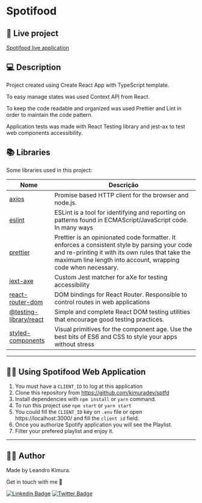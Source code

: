 # Spotifood

## 🎉 Live project

[Spotifood live application](https://spotifood-kimuradev.herokuapp.com/)

## 💻 Description

Project created using Create React App with TypeScript template.

To easy manage states was used Context API from React.

To keep the code readable and organized was used Prettier and Lint in order to maintain the code pattern.

Application tests was made with React Testing library and jest-ax to test web components accessibility.

## 📚 Libraries

Some libraries used in this project:

| Nome                                                                           | Descrição                                                                                                                                                                                                          |
| ------------------------------------------------------------------------------ | ------------------------------------------------------------------------------------------------------------------------------------------------------------------------------------------------------------------ |
| [axios](https://www.npmjs.com/package/axios)                                   | Promise based HTTP client for the browser and node.js.                                                                                                                                                             |
| [eslint](https://www.npmjs.com/package/eslint)                                 | ESLint is a tool for identifying and reporting on patterns found in ECMAScript/JavaScript code. In many ways                                                                                                       |
| [prettier](https://www.npmjs.com/package/prettier)                             | Prettier is an opinionated code formatter. It enforces a consistent style by parsing your code and re-printing it with its own rules that take the maximum line length into account, wrapping code when necessary. |
| [jext-axe](https://www.npmjs.com/package/jest-axe)                             | Custom Jest matcher for aXe for testing accessibility                                                                                                                                                              |
| [react-router-dom](https://www.npmjs.com/package/react-router-dom)             | DOM bindings for React Router. Responsible to control routes in web applications                                                                                                                                   |
| [@testing-library/react](https://www.npmjs.com/package/@testing-library/react) | Simple and complete React DOM testing utilities that encourage good testing practices.                                                                                                                             |
| [styled-components](https://www.npmjs.com/package/styled-components)           | Visual primitives for the component age. Use the best bits of ES6 and CSS to style your apps without stress                                                                                                        |

---

## 👷‍♂️ Using Spotifood Web Application

1. You must have a `CLIENT_ID` to log at this application
2. Clone this repository from https://github.com/kimuradev/sptfd
3. Install dependencies with `npm install` or `yarn` command.
4. To run this project use `npm start` or `yarn start`
5. You could fill the `CLIENT_ID` key on `.env` file or open https://localhost:3000/ and fill the `client id` field.
6. Once you authorize Spotify application you will see the Playlist.
7. Filter your prefered playlist and enjoy it.

---

## 👨‍🚀 Author

Made by Leandro Kimura.

Get in touch with me 👋

[![Linkedin Badge](https://img.shields.io/badge/-LinkedIn-blue?style=for-the-badge&logo=Linkedin&logoColor=white&link=https://www.linkedin.com/in/brunohenriquesaibert/)](https://www.linkedin.com/in/kimuradev/)
[![Twitter Badge](https://img.shields.io/badge/-Twitter-1ca0f1?style=for-the-badge&labelColor=1ca0f1&logo=twitter&logoColor=white&link=https://twitter.com/bh_saibert)](https://twitter.com/kimuradev)

